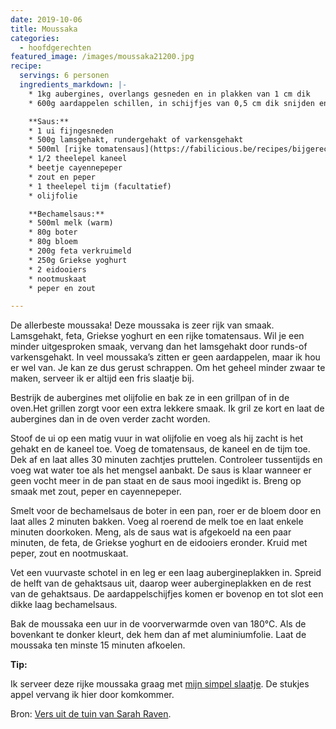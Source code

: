 ```yaml
---
date: 2019-10-06
title: Moussaka
categories:
  - hoofdgerechten
featured_image: /images/moussaka21200.jpg
recipe:
  servings: 6 personen
  ingredients_markdown: |-
    * 1kg aubergines, overlangs gesneden en in plakken van 1 cm dik
    * 600g aardappelen schillen, in schijfjes van 0,5 cm dik snijden en halfgaar koken

    **Saus:**
    * 1 ui fijngesneden
    * 500g lamsgehakt, rundergehakt of varkensgehakt
    * 500ml [rijke tomatensaus](https://fabilicious.be/recipes/bijgerechten/2019/09/13/Rijke-tomatensaus/)
    * 1/2 theelepel kaneel
    * beetje cayennepeper    * zout en peper
    * 1 theelepel tijm (facultatief)
    * olijfolie

    **Bechamelsaus:**
    * 500ml melk (warm)
    * 80g boter
    * 80g bloem
    * 200g feta verkruimeld
    * 250g Griekse yoghurt
    * 2 eidooiers
    * nootmuskaat
    * peper en zout

---
```

De allerbeste moussaka!
Deze moussaka is zeer rijk van smaak. Lamsgehakt, feta, Griekse yoghurt en een rijke tomatensaus.
Wil je een minder uitgesproken smaak, vervang dan het lamsgehakt door runds-of varkensgehakt.
In veel moussaka’s zitten er geen aardappelen, maar ik hou er wel van.
Je kan ze dus gerust schrappen.
Om het geheel minder zwaar te maken, serveer ik er altijd een fris slaatje bij.
<!--more-->

Bestrijk de aubergines met olijfolie en bak ze in een grillpan of in de oven.Het grillen zorgt voor een extra lekkere smaak. 
Ik gril ze kort en laat de aubergines dan in de oven verder zacht worden.

Stoof de ui op een matig vuur in wat olijfolie en voeg als hij zacht is het gehakt en de kaneel toe.
Voeg de tomatensaus, de kaneel en de tijm toe.
Dek af en laat alles 30 minuten zachtjes pruttelen.
Controleer tussentijds en voeg wat water toe als het mengsel aanbakt.
De saus is klaar wanneer er geen vocht meer in de pan staat en de saus mooi ingedikt is.
Breng op smaak met zout, peper en cayennepeper.

Smelt voor de bechamelsaus de boter in een pan, roer er de bloem door en laat alles 2 minuten bakken. Voeg al roerend de melk toe en laat enkele minuten doorkoken.
Meng, als de saus wat is afgekoeld na een paar minuten, de feta, de Griekse yoghurt en de eidooiers eronder.
Kruid met peper, zout en nootmuskaat.

Vet een vuurvaste schotel in en leg er een laag aubergineplakken in.
Spreid de helft van de gehaktsaus uit, daarop weer aubergineplakken en de rest van de gehaktsaus.
De aardappelschijfjes komen er bovenop en tot slot een dikke laag bechamelsaus.

Bak de moussaka een uur in de voorverwarmde oven van 180°C.
Als de bovenkant te donker kleurt, dek hem dan af met aluminiumfolie.
Laat de moussaka ten minste 15 minuten afkoelen.

<b>Tip:</b>

Ik serveer deze rijke moussaka graag met [mijn simpel slaatje](https://fabilicious.be/recipes/salades/2019/06/24/Simpel_slaatje_met-_appeltjes/). De stukjes appel vervang ik hier door komkommer.


Bron: [Vers uit de tuin van Sarah Raven](https://www.boek.be/boek/vers-uit-de-tuin).

